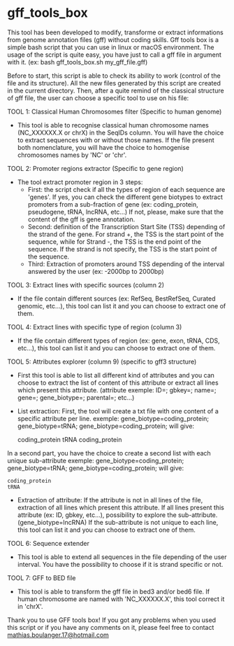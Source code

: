 # gff_tools_box

This tool has been developed to modify, transforme or extract informations from genome annotation files (gff) without coding skills.
Gff tools box is a simple bash script that you can use in linux or macOS environment.
The usage of the script is quite easy, you have just to call a gff file in argument with it. (ex: bash gff_tools_box.sh my_gff_file.gff)

Before to start, this script is able to check its ability to work (control of the file and its structure).
All the new files generated by this script are created in the current directory.
Then, after a quite remind of the classical structure of gff file, the user can choose a specific tool to use on his file:


TOOL 1: Classical Human Chromosomes filter (Specific to human genome)
- This tool is able to recognise classical human chromosome names (NC_XXXXXX.X or chrX) in the SeqIDs column. 
You will have the choice to extract sequences with or without those names. 
If the file present both nomenclature, you will have the choice to homogenise chromosomes names by 'NC' or 'chr'.


TOOL 2: Promoter regions extractor (Specific to gene region)
- The tool extract promoter region in 3 steps:
	- First: the script check if all the types of region of each sequence are 'genes'. 
	If yes, you can check the different gene biotypes to extract promoters from a sub-fraction of gene (ex: coding_protein, pseudogene, tRNA, lncRNA, etc...)
	If not, please, make sure that the content of the gff is gene annotation.
	- Second: definition of the Transcription Start Site (TSS) depending of the strand of the gene. 
	For strand +, the TSS is the start point of the sequence, while for Strand -, the TSS is the end point of the sequence. 
	If the strand is not specify, the TSS is the start point of the sequence.
	- Third: Extraction of promoters around TSS depending of the interval answered by the user (ex: -2000bp to 2000bp)


TOOL 3: Extract lines with specific sources (column 2)
- If the file contain different sources (ex: RefSeq, BestRefSeq, Curated genomic, etc...), this tool can list it and you can choose to extract one of them.


TOOL 4: Extract lines with specific type of region (column 3)
- If the file contain different types of region (ex: gene, exon, tRNA, CDS, etc...), this tool can list it and you can choose to extract one of them.


TOOL 5: Attributes explorer (column 9) (specific to gff3 structure)
- First this tool is able to list all different kind of attributes and you can choose to extract the list of content of this attribute or extract all lines which present this attribute. (attribute exemple: ID=; gbkey=; name=; gene=; gene_biotype=; parental=; etc...)
- List extraction:
First, the tool will create a txt file with one content of a specific attribute per line.
	exemple: gene_biotype=coding_protein; gene_biotype=tRNA; gene_biotype=coding_protein; will give:
	
	coding_protein
	tRNA
	coding_protein

In a second part, you have the choice to create a second list with each unique sub-attribute
	exemple: gene_biotype=coding_protein; gene_biotype=tRNA; gene_biotype=coding_protein; will give:

	coding_protein
	tRNA

- Extraction of attribute:
If the attribute is not in all lines of the file, extraction of all lines which present this attribute.
If all lines present this attribute (ex: ID, gbkey, etc...), possibility to explore the sub-attribute. (gene_biotype=lncRNA)
	If the sub-attribute is not unique to each line, this tool can list it and you can choose to extract one of them.


TOOL 6: Sequence extender
- This tool is able to extend all sequences in the file depending of the user interval. You have the possibility to choose if it is strand specific or not.


TOOL 7: GFF to BED file
- This tool is able to transform the gff file in bed3 and/or bed6 file. If human chromosome are named with 'NC_XXXXXX.X', this tool correct it in 'chrX'.


Thank you to use GFF tools box!
If you got any problems when you used this script or if you have any comments on it, please feel free to contact mathias.boulanger.17@hotmail.com
